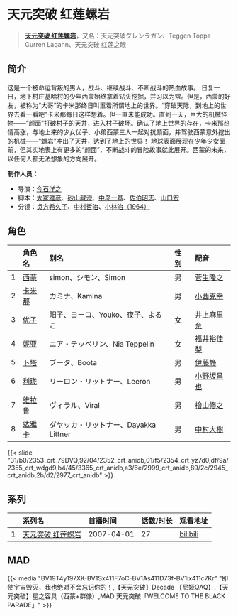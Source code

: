 # 天元突破 红莲螺岩


> <u>**[天元突破 红莲螺岩](http://bgm.tv/subject/770)**</u>，又名：天元突破グレンラガン、Teggen Toppa Gurren Lagann、天元突破 红莲之眼

## 简介


这是一个被命运背叛的男人，战斗、继续战斗、不断战斗的热血故事。
日复一日，地下村庄基哈村的少年西蒙始终拿着钻头挖掘，并习以为常。但是，西蒙的好友，被称为“大哥”的卡米那终日叫嚣着所谓地上的世界。“穿破天际，到地上的世界去看一看吧”卡米那每日这样想着。但一直未能成功。直到一天，巨大的机械怪物——“颜面”打破村子的天井，进入村子破坏。确认了地上世界的存在，卡米那热情高涨，与地上来的少女优子、小弟西蒙三人一起对抗颜面，并驾驶西蒙意外挖出的机械——“螺岩”冲出了天井，达到了地上的世界！
地球表面展现在少年少女面前，但其实地表上有更多的“颜面”，不断战斗的冒险故事就此展开。西蒙的未来，以任何人都无法想象的方向展开。

**制作人员：**
- 导演：[今石洋之](http://bgm.tv/person/1755)
- 脚本：[大冢雅彦](http://bgm.tv/person/760)、[砂山藏澄](http://bgm.tv/person/9471)、[中岛一基](http://bgm.tv/person/1757)、[佐伯昭志](http://bgm.tv/person/395)、[山口宏](http://bgm.tv/person/335)
- 分镜：[贞方希久子](http://bgm.tv/person/3623)、[中村哲治](http://bgm.tv/person/1182)、[小林治（1964）](http://bgm.tv/person/2533)

## 角色

|     |   角色名   |   别名  | 性别 |  配音  |
|:--- |:------  |:----      |:---  |:--   |
| 1 | [西蒙](http://bgm.tv/character/2353) | simon、シモン、Simon | 男 | [菅生隆之](http://bgm.tv/person/4672) |
| 2 | [卡米那](http://bgm.tv/character/2352) | カミナ、Kamina | 男 | [小西克幸](http://bgm.tv/person/3861) |
| 3 | [优子](http://bgm.tv/character/2354) | 阳子、ヨーコ、Youko、夜子、よるこ | 女 | [井上麻里奈](http://bgm.tv/person/4382) |
| 4 | [妮亚](http://bgm.tv/character/2355) | ニア・テッペリン、Nia Teppelin | 女 | [福井裕佳梨](http://bgm.tv/person/4185) |
| 5 | [卜塔](http://bgm.tv/character/3365) | ブータ、Boota | 男 | [伊藤静](http://bgm.tv/person/4272) |
| 6 | [利珑](http://bgm.tv/character/2999) | リーロン・リットナー、Leeron | 男 | [小野坂昌也](http://bgm.tv/person/3978) |
| 7 | [维拉鲁](http://bgm.tv/character/2945) | ヴィラル、Viral | 男 | [檜山修之](http://bgm.tv/person/4105) |
| 8 | [达雅卡](http://bgm.tv/character/2977) | ダヤッカ・リットナー、Dayakka Littner | 男 | [中村大樹](http://bgm.tv/person/4374) |

{{< slide "31/b0/2353_crt_79DVQ,92/04/2352_crt_anidb,01/f5/2354_crt_yz7d0,df/9a/2355_crt_wdgd9,b4/45/3365_crt_anidb,a3/6e/2999_crt_anidb,89/2c/2945_crt_anidb,2b/d2/2977_crt_anidb" >}}

## 系列

|     |   系列名   |   首播时间  | 话数/时长  | 观看地址 |
|:---  |:------    |:----      |:---       |:---  |
| 1 |[天元突破 红莲螺岩](https://bgm.tv/subject/770)| 2007-04-01 | 27 | [bilibili](https://www.bilibili.com/bangumi/play/ep268739)  |


## MAD

{{< media  "BV19T4y197XK-BV1Sx411F7oC-BV1As411D73f-BV1ix411c7Kr" 
"即使宇宙毁灭，我也绝对不会忘记你的！,【天元突破】Decade 【尼娅QAQ】,【天元突破】星之容具（西蒙+群像）,MAD 天元突破「WELCOME TO THE BLACK PARADE」"  >}}

